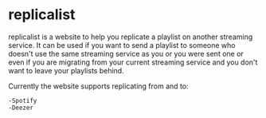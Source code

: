 # replicalist


replicalist is a website to help you replicate a playlist on another streaming service. It can be used if you want to send a playlist to someone who doesn't use the same streaming service as you or you were sent one or even if you are migrating from your current streaming service and you don't want to leave your playlists behind.

Currently the website supports replicating from and to:

    -Spotify
    -Deezer

